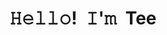 <!-- Title -->
<h1 align="center" title="...and I'm happy to see you here :)"> 𝙷𝚎𝚕𝚕𝚘! 𝙸'𝚖 Tee</h1>

